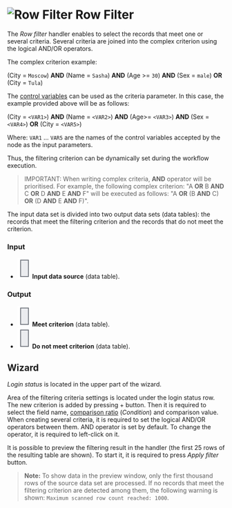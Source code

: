 # ![Row Filter](../../../images/icons/components/filter-data_default.svg) Row Filter

The *Row filter* handler enables to select the records that meet one or several criteria. Several criteria are joined into the complex criterion using the logical AND/OR operators.

The complex criterion example:

(City = `Moscow`) **AND** (Name = `Sasha`) **AND** (Age >= `30`) **AND** (Sex = `male`) **OR** (City = `Tula`)

The [control variables](../../../scenario/variables/control-variables.md) can be used as the criteria parameter. In this case, the example provided above will be as follows:

(City = `<VAR1>`) **AND** (Name = `<VAR2>`) **AND** (Age>= `<VAR3>`) **AND** (Sex = `<VAR4>`) **OR** (City = `<VAR5>`)

Where: `VAR1` ... `VAR5` are the names of the control variables accepted by the node as the input parameters.

Thus, the filtering criterion can be dynamically set during the workflow execution.

> IMPORTANT: When writing complex criteria, **AND** operator will be prioritised.
> For example, the following complex criterion: "A **OR** B **AND** C **OR** D **AND** E **AND** F" will be executed as follows: "A **OR** (B **AND** C) **OR** (D **AND** E **AND** F)".

The input data set is divided into two output data sets (data tables): the records that meet the filtering criterion and the records that do not meet the criterion.

### Input

* ![Input data source](../../../images/icons/app/node/ports/inputs/table_inactive.svg) **Input data source** (data table).

### Output

* ![Meet criterion](../../../images/icons/app/node/ports/inputs/table_inactive.svg) **Meet criterion** (data table).
* ![Do not meet criterion](../../../images/icons/app/node/ports/inputs/table_inactive.svg) **Do not meet criterion** (data table).

## Wizard

*Login status* is located in the upper part of the wizard.

Area of the filtering criteria settings is located under the login status row. The new criterion is added by pressing + button. Then it is required to select the field name, [comparison ratio](./filter-conditions.md) (*Condition*) and comparison value. When creating several criteria, it is required to set the logical AND/OR operators between them. AND operator is set by default. To change the operator, it is required to left-click on it.

It is possible to preview the filtering result in the handler (the first 25 rows of the resulting table are shown). To start it, it is required to press *Apply filter* button.

> **Note:** To show data in the preview window, only the first thousand rows of the source data set are processed. If no records that meet the filtering criterion are detected among them, the following warning is shown: `Maximum scanned row count reached: 1000`.
